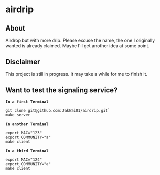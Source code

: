 # airdrip

## About
Airdrop but with more drip. Please excuse the name, the one I originally wanted is already claimed. Maybe I'll get another idea at some point.

## Disclaimer
This project is still in progress. It may take a while for me to finish it.

## Want to test the signaling service?

**`In a first Terminal`**
```
git clone git@github.com:JakWai01/airdrip.git`
make server
```

**`In another Terminal`**
```
export MAC="123"
export COMMUNITY="a"
make client
```

**`In a third Terminal`**
```
export MAC="124"
export COMMUNITY="a"
make client
```